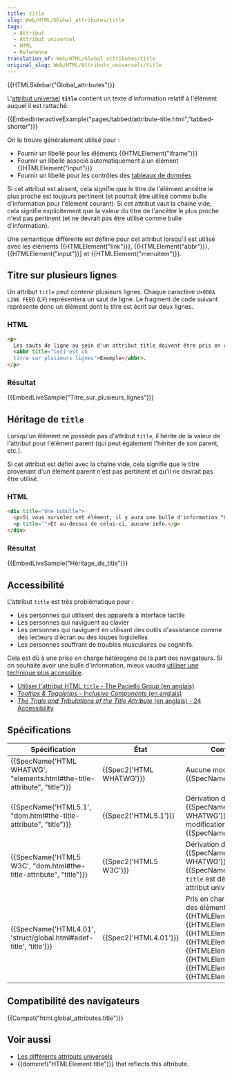 ```yaml
---
title: title
slug: Web/HTML/Global_attributes/title
tags:
  - Attribut
  - Attribut universel
  - HTML
  - Reference
translation_of: Web/HTML/Global_attributes/title
original_slug: Web/HTML/Attributs_universels/title
---
```

{{HTMLSidebar("Global_attributes")}}

L'[attribut universel](/fr/docs/Web/HTML/Attributs_universels) **`title`** contient un texte d'information relatif à l'élément auquel il est rattaché.

{{EmbedInteractiveExample("pages/tabbed/attribute-title.html","tabbed-shorter")}}

On le trouve généralement utilisé pour :

- Fournir un libellé pour les éléments {{HTMLElement("iframe")}}
- Fournir un libellé associé automatiquement à un élément {{HTMLElement("input")}}
- Fournir un libellé pour les contrôles des [tableaux de données](/fr/docs/Web/HTML/Element/table)

Si cet attribut est absent, cela signifie que le titre de l'élément ancêtre le plus proche est toujours pertinent (et pourrait être utilisé comme bulle d'information pour l'élément courant). Si cet attribut vaut la chaîne vide, cela signifie explicitement que la valeur du titre de l'ancêtre le plus proche n'est pas pertinent (et ne devrait pas être utilisé comme bulle d'information).

Une sémantique différente est définie pour cet attribut lorsqu'il est utilisé avec les éléments {{HTMLElement("link")}}, {{HTMLElement("abbr")}}, {{HTMLElement("input")}} et {{HTMLElement("menuitem")}}.

## Titre sur plusieurs lignes

Un attribut `title` peut contenir plusieurs lignes. Chaque caractère `U+000A LINE FEED` (`LF`) représentera un saut de ligne. Le fragment de code suivant représente donc un élément dont le titre est écrit sur deux lignes.

### HTML

```html
<p>
  Les sauts de ligne au sein d'un attribut title doivent être pris en compte :
  <abbr title="Ceci est un
  titre sur plusieurs lignes">Exemple</abbr>.
</p>
```

### Résultat

{{EmbedLiveSample("Titre_sur_plusieurs_lignes")}}

## Héritage de `title`

Lorsqu'un élément ne possède pas d'attribut `title`, il hérite de la valeur de l'attribut pour l'élément parent (qui peut également l'hériter de son parent, etc.).

Si cet attribut est défini avec la chaîne vide, cela signifie que le titre provenant d'un élément parent n'est pas pertinent et qu'il ne devrait pas être utilisé.

### HTML

```html
<div title="Une bubulle">
  <p>Si vous survolez cet élément, il y aura une bulle d'information "Une bubulle".</p>
  <p title="">Et au-dessus de celui-ci, aucune info.</p>
</div>
```

### Résultat

{{EmbedLiveSample("Héritage_de_title")}}

## Accessibilité

L'attribut `title` est très problématique pour :

- Les personnes qui utilisent des appareils à interface tactile
- Les personnes qui naviguent au clavier
- Les personnes qui naviguent en utilisant des outils d'assistance comme des lecteurs d'écran ou des loupes logicielles
- Les personnes souffrant de troubles musculaires ou cognitifs.

Cela est dû à une prise en charge hétérogène de la part des navigateurs. Si on souhaite avoir une bulle d'information, mieux vaudra [utiliser une technique plus accessible](https://inclusive-components.design/tooltips-toggletips/).

- [Utiliser l'attribut HTML `title` - The Paciello Group (en anglais)](https://developer.paciellogroup.com/blog/2013/01/using-the-html-title-attribute-updated/)
- _[Tooltips & Toggletips - Inclusive Components](https://inclusive-components.design/tooltips-toggletips/)_[ (en anglais)](https://inclusive-components.design/tooltips-toggletips/)
- [_The Trials and Tribulations of the Title Attribute_ (en anglais) - 24 Accessibility](https://www.24a11y.com/2017/the-trials-and-tribulations-of-the-title-attribute/)

## Spécifications

| Spécification                                                                                    | État                             | Commentaires                                                                                                                                                                                                                                                                                                                          |
| ------------------------------------------------------------------------------------------------ | -------------------------------- | ------------------------------------------------------------------------------------------------------------------------------------------------------------------------------------------------------------------------------------------------------------------------------------------------------------------------------------- |
| {{SpecName('HTML WHATWG', "elements.html#the-title-attribute", "title")}} | {{Spec2('HTML WHATWG')}} | Aucune modification depuis {{SpecName('HTML5.1')}}                                                                                                                                                                                                                                                                           |
| {{SpecName('HTML5.1', "dom.html#the-title-attribute", "title")}}             | {{Spec2('HTML5.1')}}     | Dérivation de {{SpecName('HTML WHATWG')}}, aucune modification de {{SpecName('HTML5 W3C')}}                                                                                                                                                                                                                           |
| {{SpecName('HTML5 W3C', "dom.html#the-title-attribute", "title")}}         | {{Spec2('HTML5 W3C')}}     | Dérivation de {{SpecName('HTML WHATWG')}}. À partir de {{SpecName("HTML4.01")}}, `title` est désormais un attribut universel.                                                                                                                                                                                        |
| {{SpecName('HTML4.01', 'struct/global.html#adef-title', 'title')}}         | {{Spec2('HTML4.01')}}     | Pris en charge par l'ensemble des éléments sauf {{HTMLElement("base")}}, {{HTMLElement("basefont")}}, {{HTMLElement("head")}}, {{HTMLElement("html")}}, {{HTMLElement("meta")}}, {{HTMLElement("param")}}, {{HTMLElement("script")}} et {{HTMLElement("title")}}. |

## Compatibilité des navigateurs

{{Compat("html.global_attributes.title")}}

## Voir aussi

- [Les différents attributs universels](/fr/docs/Web/HTML/Attributs_universels)
- {{domxref("HTMLElement.title")}} that reflects this attribute.
